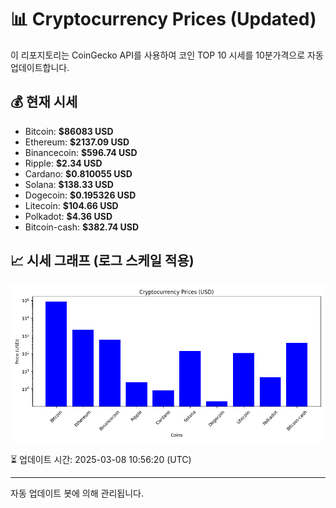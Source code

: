 
# 📊 Cryptocurrency Prices (Updated)

이 리포지토리는 CoinGecko API를 사용하여 코인 TOP 10 시세를 10분가격으로 자동 업데이트합니다.

## 💰 현재 시세
- Bitcoin: **$86083 USD**
- Ethereum: **$2137.09 USD**
- Binancecoin: **$596.74 USD**
- Ripple: **$2.34 USD**
- Cardano: **$0.810055 USD**
- Solana: **$138.33 USD**
- Dogecoin: **$0.195326 USD**
- Litecoin: **$104.66 USD**
- Polkadot: **$4.36 USD**
- Bitcoin-cash: **$382.74 USD**

## 📈 시세 그래프 (로그 스케일 적용)
![Crypto Prices](crypto_prices.png)

⏳ 업데이트 시간: 2025-03-08 10:56:20 (UTC)

---
자동 업데이트 봇에 의해 관리됩니다.
